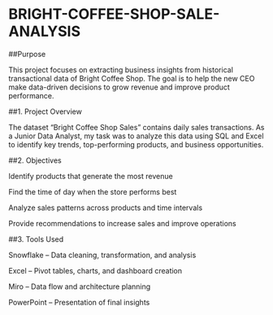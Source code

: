 # BRIGHT-COFFEE-SHOP-SALE-ANALYSIS

##Purpose

This project focuses on extracting business insights from historical transactional data of Bright Coffee Shop. The goal is to help the new CEO make data-driven decisions to grow revenue and improve product performance.

##1. Project Overview

The dataset “Bright Coffee Shop Sales” contains daily sales transactions.
As a Junior Data Analyst, my task was to analyze this data using SQL and Excel to identify key trends, top-performing products, and business opportunities.

##2. Objectives

Identify products that generate the most revenue

Find the time of day when the store performs best

Analyze sales patterns across products and time intervals

Provide recommendations to increase sales and improve operations

##3. Tools Used

Snowflake – Data cleaning, transformation, and analysis

Excel – Pivot tables, charts, and dashboard creation

Miro – Data flow and architecture planning

PowerPoint – Presentation of final insights

